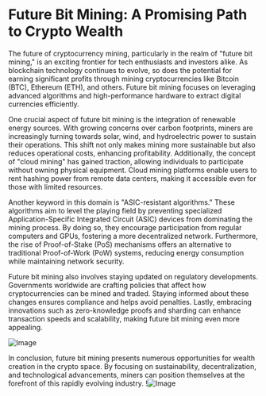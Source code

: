 # Future Bit Mining: A Promising Path to Crypto Wealth

The future of cryptocurrency mining, particularly in the realm of "future bit mining," is an exciting frontier for tech enthusiasts and investors alike. As blockchain technology continues to evolve, so does the potential for earning significant profits through mining cryptocurrencies like Bitcoin (BTC), Ethereum (ETH), and others. Future bit mining focuses on leveraging advanced algorithms and high-performance hardware to extract digital currencies efficiently.

One crucial aspect of future bit mining is the integration of renewable energy sources. With growing concerns over carbon footprints, miners are increasingly turning towards solar, wind, and hydroelectric power to sustain their operations. This shift not only makes mining more sustainable but also reduces operational costs, enhancing profitability. Additionally, the concept of "cloud mining" has gained traction, allowing individuals to participate without owning physical equipment. Cloud mining platforms enable users to rent hashing power from remote data centers, making it accessible even for those with limited resources.

Another keyword in this domain is "ASIC-resistant algorithms." These algorithms aim to level the playing field by preventing specialized Application-Specific Integrated Circuit (ASIC) devices from dominating the mining process. By doing so, they encourage participation from regular computers and GPUs, fostering a more decentralized network. Furthermore, the rise of Proof-of-Stake (PoS) mechanisms offers an alternative to traditional Proof-of-Work (PoW) systems, reducing energy consumption while maintaining network security.

Future bit mining also involves staying updated on regulatory developments. Governments worldwide are crafting policies that affect how cryptocurrencies can be mined and traded. Staying informed about these changes ensures compliance and helps avoid penalties. Lastly, embracing innovations such as zero-knowledge proofs and sharding can enhance transaction speeds and scalability, making future bit mining even more appealing.

![Image](https://github.com/user-attachments/assets/3be06921-4469-491d-bd37-5f14c53422b7)

In conclusion, future bit mining presents numerous opportunities for wealth creation in the crypto space. By focusing on sustainability, decentralization, and technological advancements, miners can position themselves at the forefront of this rapidly evolving industry. !![Image](https://github.com/user-attachments/assets/3be06921-4469-491d-bd37-5f14c53422b7)